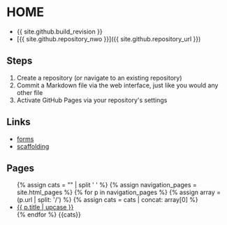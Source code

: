 # HOME

- {{ site.github.build_revision }}
- [{{ site.github.repository_nwo }}]({{ site.github.repository_url }})

## Steps

1. Create a repository (or navigate to an existing repository)
1. Commit a Markdown file via the web interface, just like you would any other file
1. Activate GitHub Pages via your repository's settings

## Links

- [forms](forms)
- [scaffolding](scaffolding)

## Pages

<ul>
{% assign cats = "" | split ' ' %}
{% assign navigation_pages = site.html_pages %}
{% for p in navigation_pages %}
  {% assign array = (p.url | split: '/') %}
  {% assign cats = cats | concat: array[0] %}
  <li><a href="{{ p.url | absolute_url }}" {% if p.url == page.url %}class="active"{% endif %}>{{ p.title | upcase }}</a></li>
{% endfor %}
{{cats}}
</ul>
